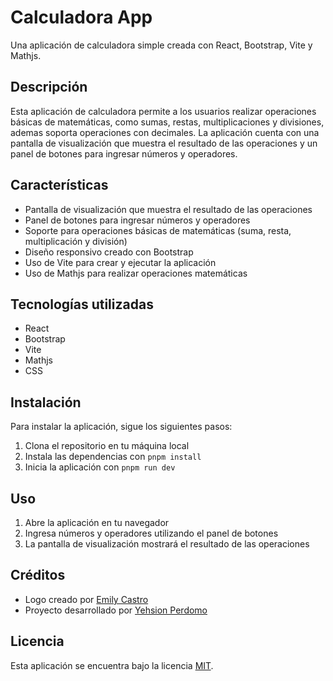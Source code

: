 # Calculadora App

Una aplicación de calculadora simple creada con React, Bootstrap, Vite y Mathjs.

## Descripción

Esta aplicación de calculadora permite a los usuarios realizar operaciones básicas de matemáticas, como sumas, restas, multiplicaciones y divisiones, ademas soporta operaciones con decimales. La aplicación cuenta con una pantalla de visualización que muestra el resultado de las operaciones y un panel de botones para ingresar números y operadores.

## Características

- Pantalla de visualización que muestra el resultado de las operaciones
- Panel de botones para ingresar números y operadores
- Soporte para operaciones básicas de matemáticas (suma, resta, multiplicación y división)
- Diseño responsivo creado con Bootstrap
- Uso de Vite para crear y ejecutar la aplicación
- Uso de Mathjs para realizar operaciones matemáticas

## Tecnologías utilizadas

- React
- Bootstrap
- Vite
- Mathjs
- CSS

## Instalación

Para instalar la aplicación, sigue los siguientes pasos:

1. Clona el repositorio en tu máquina local
2. Instala las dependencias con `pnpm install`
3. Inicia la aplicación con `pnpm run dev`

## Uso

1. Abre la aplicación en tu navegador
2. Ingresa números y operadores utilizando el panel de botones
3. La pantalla de visualización mostrará el resultado de las operaciones

## Créditos

- Logo creado por [Emily Castro](https://www.linkedin.com/in/emilyda-castrog/)
- Proyecto desarrollado por [Yehsion Perdomo](https://yehison-perdomo.netlify.app/)

## Licencia

Esta aplicación se encuentra bajo la licencia [MIT](https://opensource.org/licenses/MIT).
